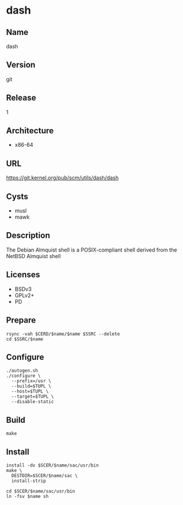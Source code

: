 # dash

## Name
dash

## Version
git

## Release
1

## Architecture
* x86-64

## URL
https://git.kernel.org/pub/scm/utils/dash/dash

## Cysts
* musl
* mawk

## Description
The Debian Almquist shell is a POSIX-compliant shell derived from the NetBSD
Almquist shell

## Licenses
* BSDv3
* GPLv2+
* PD

## Prepare
```shell
rsync -vah $CERD/$name/$name $SSRC --delete
cd $SSRC/$name
```

## Configure
```shell
./autogen.sh
./configure \
  --prefix=/usr \
  --build=$TUPL \
  --host=$TUPL \
  --target=$TUPL \
  --disable-static
```

## Build
```shell
make
```

## Install
```shell
install -dv $SCER/$name/sac/usr/bin
make \
  DESTDIR=$SCER/$name/sac \
  install-strip
```

```shell
cd $SCER/$name/sac/usr/bin
ln -fsv $name sh
```
